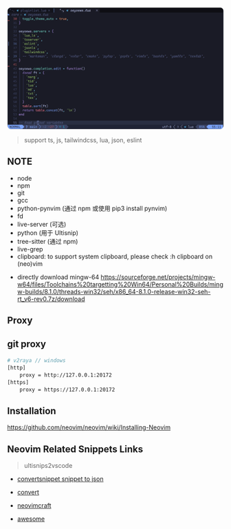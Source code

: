 ![neovim](./snapshot.png)

> support ts, js, tailwindcss, lua, json, eslint

## NOTE

- node
- npm
- git
- gcc
- python-pynvim (通过 npm 或使用 pip3 install pynvim)
- fd
- live-server (可选)
- python (用于 Ultisnip)
- tree-sitter (通过 npm)
- live-grep
- clipboard: to support system clipboard, please check :h clipboard on (neo)vim

<!-- * 建议windows使用mysy2 安装gcc(by pacman)

> https://www.cnblogs.com/wswind/p/10650126.html  `MSYS2_PATH_TYPE=inherit`(只能在msys2 terminal 使用windows 系统变量) -->

- directly download mingw-64 https://sourceforge.net/projects/mingw-w64/files/Toolchains%20targetting%20Win64/Personal%20Builds/mingw-builds/8.1.0/threads-win32/seh/x86_64-8.1.0-release-win32-seh-rt_v6-rev0.7z/download

## Proxy

## git proxy

```bash
# v2raya // windows
[http]
    proxy = http://127.0.0.1:20172
[https]
    proxy = https://127.0.0.1:20172
```

## Installation

https://github.com/neovim/neovim/wiki/Installing-Neovim

## Neovim Related Snippets Links

> ultisnips2vscode

- [convertsnippet snippet to json](https://pypi.org/project/ultisnips-vscode/)

- [convert](https://github.com/VincentCordobes/convert-snippets/)
- [neovimcraft](https://neovimcraft.com/)
- [awesome](https://github.com/rockerBOO/awesome-neovim)
